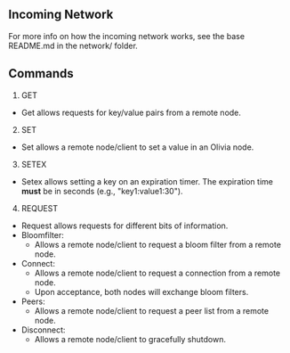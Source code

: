 ## Incoming Network

For more info on how the incoming network works, see the base README.md
in the network/ folder.

## Commands

1. GET
  - Get allows requests for key/value pairs from a remote node.
2. SET
  - Set allows a remote node/client to set a value in an Olivia node.
3. SETEX
  - Setex allows setting a key on an expiration timer. The expiration time
    **must** be in seconds (e.g., "key1:value1:30").
4. REQUEST
  - Request allows requests for different bits of information.
  - Bloomfilter:
    - Allows a remote node/client to request a bloom filter from a remote node.
  - Connect:
    - Allows a remote node/client to request a connection from a remote node.
    - Upon acceptance, both nodes will exchange bloom filters.
  - Peers:
    - Allows a remote node/client to request a peer list from a remote node.
  - Disconnect:
    - Allows a remote node/client to gracefully shutdown.

